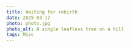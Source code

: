 ```yaml
---
title: Waiting for rebirth
date: 2025-03-17
photo: photo.jpg
photo_alt: A single leafless tree on a hill
tags: Misc
---
```

